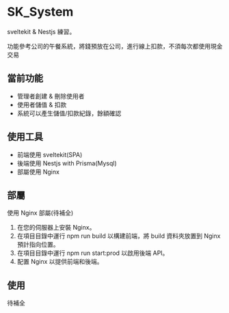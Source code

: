 # SK_System

sveltekit & Nestjs 練習。

功能參考公司的午餐系統，將錢預放在公司，進行線上扣款，不須每次都使用現金交易

## 當前功能

- 管理者創建 & 刪除使用者
- 使用者儲值 & 扣款
- 系統可以產生儲值/扣款紀錄，餘額確認

## 使用工具

- 前端使用 sveltekit(SPA)
- 後端使用 Nestjs with Prisma(Mysql)
- 部屬使用 Nginx

## 部屬

使用 Nginx 部屬(待補全)

1. 在您的伺服器上安裝 Nginx。
2. 在項目目錄中運行 npm run build 以構建前端，將 build 資料夾放置到 Nginx 預計指向位置。
3. 在項目目錄中運行 npm run start:prod 以啟用後端 API。
4. 配置 Nginx 以提供前端和後端。

## 使用

待補全
